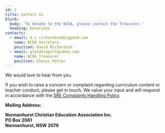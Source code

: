 ```yaml
---
id: 2
title: Contact Us
blurb:
  body: 'To donate to the NCEA, please contact the Treasurer.'
  heading: Donations
contacts:
  - email: d_s_richardson@bigpond.com
    name: NCEA Secretary
    position: David Richardson
  - email: glendaleport@yahoo.com
    name: NCEA Treasurer
    position: Glenys Porter
---
```

We would love to hear from you.

If you wish to raise a concern or complaint regarding curriculum content or teacher conduct, please get in touch. We value your input and will respond in accordance with the [SRE Complaints Handling Policy](https://static1.squarespace.com/static/5c0f697e9d5abb8c65cd6857/t/5c9cb01b971a1813fd546fe2/1553772573654/SRE_Complaints_Policy.pdf).

**Mailing Address:**

**Normanhurst Christian Education Association Inc.**\
**PO Box 2061**\
**Normanhurst, NSW 2076**
